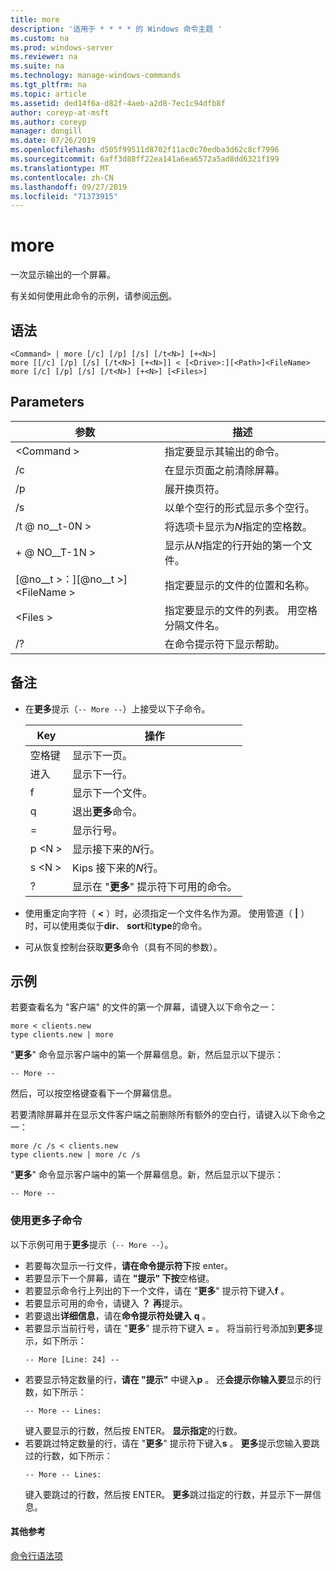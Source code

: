 ```yaml
---
title: more
description: '适用于 * * * * 的 Windows 命令主题 '
ms.custom: na
ms.prod: windows-server
ms.reviewer: na
ms.suite: na
ms.technology: manage-windows-commands
ms.tgt_pltfrm: na
ms.topic: article
ms.assetid: ded14f6a-d82f-4aeb-a2d8-7ec1c94dfb8f
author: coreyp-at-msft
ms.author: coreyp
manager: dongill
ms.date: 07/26/2019
ms.openlocfilehash: d505f99511d8702f11ac0c70edba3d62c8cf7996
ms.sourcegitcommit: 6aff3d88ff22ea141a6ea6572a5ad8dd6321f199
ms.translationtype: MT
ms.contentlocale: zh-CN
ms.lasthandoff: 09/27/2019
ms.locfileid: "71373915"
---
```

# <a name="more"></a>more



一次显示输出的一个屏幕。

有关如何使用此命令的示例，请参阅[示例](#BKMK_examples)。

## <a name="syntax"></a>语法

```
<Command> | more [/c] [/p] [/s] [/t<N>] [+<N>]
more [[/c] [/p] [/s] [/t<N>] [+<N>]] < [<Drive>:][<Path>]<FileName>
more [/c] [/p] [/s] [/t<N>] [+<N>] [<Files>]
```

## <a name="parameters"></a>Parameters

|           参数            |                               描述                               |
|--------------------------------|-------------------------------------------------------------------------|
|           \<Command >           |      指定要显示其输出的命令。      |
|               /c               |               在显示页面之前清除屏幕。               |
|               /p               |                      展开换页符。                      |
|               /s               |          以单个空行的形式显示多个空行。          |
|             /t @ no__t-0N >             |         将选项卡显示为*N*指定的空格数。         |
|             + @ NO__T-1N >              |     显示从*N*指定的行开始的第一个文件。     |
| [@no__t >：][@no__t >] \<FileName > |          指定要显示的文件的位置和名称。          |
|            \<Files >            | 指定要显示的文件的列表。 用空格分隔文件名。 |
|               /?               |                  在命令提示符下显示帮助。                   |

## <a name="remarks"></a>备注

-   在**更多**提示（`-- More --`）上接受以下子命令。 

    | Key | 操作 |
    | --- | ------ |
    | 空格键 | 显示下一页。 |
    | 进入 | 显示下一行。 |
    | f | 显示下一个文件。 |
    | q | 退出**更多**命令。 |
    | = | 显示行号。 |
    | p \<N > | 显示接下来的*N*行。 |
    | s \<N > |Kips 接下来的*N*行。 |
    | ? | 显示在 "**更多**" 提示符下可用的命令。| 
    
-   使用重定向字符（ **<** ）时，必须指定一个文件名作为源。 使用管道（ **\|** ）时，可以使用类似于**dir**、 **sort**和**type**的命令。
-   可从恢复控制台获取**更多**命令（具有不同的参数）。

## <a name="BKMK_examples"></a>示例

若要查看名为 "客户端" 的文件的第一个屏幕，请键入以下命令之一：
```
more < clients.new
type clients.new | more
```
"**更多**" 命令显示客户端中的第一个屏幕信息。新，然后显示以下提示：
```
-- More --
```
然后，可以按空格键查看下一个屏幕信息。

若要清除屏幕并在显示文件客户端之前删除所有额外的空白行，请键入以下命令之一：
```
more /c /s < clients.new
type clients.new | more /c /s
```
"**更多**" 命令显示客户端中的第一个屏幕信息。新，然后显示以下提示：
```
-- More --
```

### <a name="using-more-subcommands"></a>使用更多子命令

以下示例可用于**更多**提示（`-- More --`）。
- 若要每次显示一行文件，**请在命令提示符下**按 enter。
- 若要显示下一个屏幕，请在 **"提示" 下按**空格键。
- 若要显示命令行上列出的下一个文件，请在 "**更多**" 提示符下键入**f** 。
- 若要显示可用的命令，请键入 **？** **再**提示。
- 若要退出**详细信息**，请在**命令提示符处键入** **q** 。
- 若要显示当前行号，请在 "**更多**" 提示符下键入 **=** 。 将当前行号添加到**更多**提示，如下所示：  
  ```
  -- More [Line: 24] --
  ```  
- 若要显示特定数量的行，**请在 "提示"** 中键入**p** 。 还**会提示你输入要**显示的行数，如下所示：  
  ```
  -- More -- Lines:
  ```  
  键入要显示的行数，然后按 ENTER。 **显示指定**的行数。
- 若要跳过特定数量的行，请在 "**更多**" 提示符下键入**s** 。 **更多**提示您输入要跳过的行数，如下所示：  
  ```
  -- More -- Lines:
  ```  
  键入要跳过的行数，然后按 ENTER。 **更多**跳过指定的行数，并显示下一屏信息。

#### <a name="additional-references"></a>其他参考

[命令行语法项](command-line-syntax-key.md)
